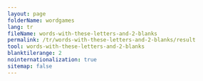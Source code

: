```yaml
---
layout: page
folderName: wordgames
lang: tr
fileName: words-with-these-letters-and-2-blanks
permalink: /tr/words-with-these-letters-and-2-blanks/result
tool: words-with-these-letters-and-2-blanks
blanktilerange: 2
nointernationalization: true
sitemap: false 
---
```

